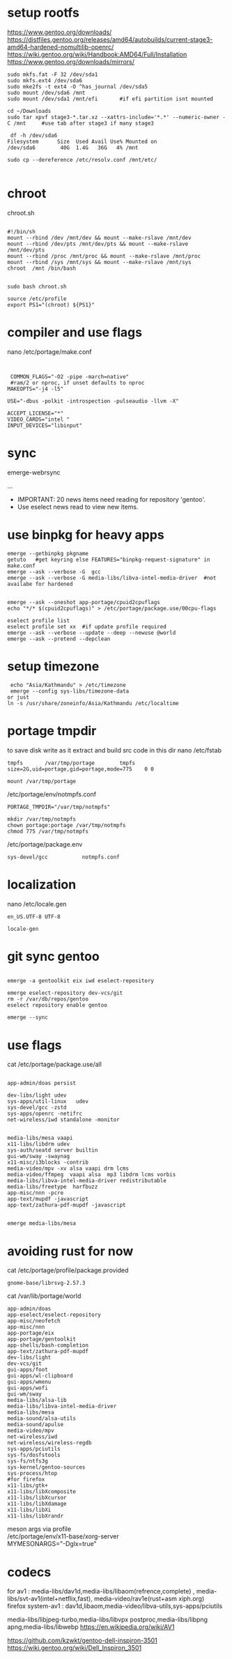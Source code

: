 # setup rootfs
https://www.gentoo.org/downloads/   
https://distfiles.gentoo.org/releases/amd64/autobuilds/current-stage3-amd64-hardened-nomultilib-openrc/   
https://wiki.gentoo.org/wiki/Handbook:AMD64/Full/Installation   
https://www.gentoo.org/downloads/mirrors/   
```
sudo mkfs.fat -F 32 /dev/sda1  
sudo mkfs.ext4 /dev/sda6  
sudo mke2fs -t ext4 -O ^has_journal /dev/sda5  
sudo mount /dev/sda6 /mnt  
sudo mount /dev/sda1 /mnt/efi       #if efi partition isnt mounted  

cd ~/Downloads  
sudo tar xpvf stage3-*.tar.xz --xattrs-include='*.*' --numeric-owner -C /mnt     #use tab after stage3 if many stage3   

 df -h /dev/sda6   
Filesystem      Size  Used Avail Use% Mounted on  
/dev/sda6        40G  1.4G   36G   4% /mnt  

sudo cp --dereference /etc/resolv.conf /mnt/etc/


```
# chroot
chroot.sh

```

#!/bin/sh  
mount --rbind /dev /mnt/dev && mount --make-rslave /mnt/dev
mount --rbind /dev/pts /mnt/dev/pts && mount --make-rslave /mnt/dev/pts
mount --rbind /proc /mnt/proc && mount --make-rslave /mnt/proc
mount --rbind /sys /mnt/sys && mount --make-rslave /mnt/sys
chroot  /mnt /bin/bash
```

```

sudo bash chroot.sh

source /etc/profile 
export PS1="(chroot) ${PS1}"
```
# compiler and use flags
 nano /etc/portage/make.conf

```


 COMMON_FLAGS="-O2 -pipe -march=native"
 #ram/2 or nproc, if unset defaults to nproc
MAKEOPTS="-j4 -l5"

USE="-dbus -polkit -introspection -pulseaudio -llvm -X"

ACCEPT_LICENSE="*"
VIDEO_CARDS="intel "
INPUT_DEVICES="libinput"
```
# sync
emerge-webrsync

...

 * IMPORTANT: 20 news items need reading for repository 'gentoo'.
 * Use eselect news read to view new items.

# use binpkg for heavy apps
```
emerge --getbinpkg pkgname
getuto   #get keyring else FEATURES="binpkg-request-signature" in make.conf
emerge --ask --verbose -G  gcc
emerge --ask --verbose -G media-libs/libva-intel-media-driver  #not availabe for hardened 


emerge --ask --oneshot app-portage/cpuid2cpuflags
echo "*/* $(cpuid2cpuflags)" > /etc/portage/package.use/00cpu-flags

eselect profile list 
eselect profile set xx  #if update profile required
emerge --ask --verbose --update --deep --newuse @world
emerge --ask --pretend --depclean
```
# setup timezone 
```
 echo "Asia/Kathmandu" > /etc/timezone
 emerge --config sys-libs/timezone-data
or just
ln -s /usr/share/zoneinfo/Asia/Kathmandu /etc/localtime
```
# portage tmpdir
to save disk write as it extract and build src code in this dir
nano /etc/fstab
```
tmpfs		/var/tmp/portage		tmpfs	size=2G,uid=portage,gid=portage,mode=775	0 0
```
```
mount /var/tmp/portage
```
/etc/portage/env/notmpfs.conf
```
PORTAGE_TMPDIR="/var/tmp/notmpfs"
```
```
mkdir /var/tmp/notmpfs
chown portage:portage /var/tmp/notmpfs
chmod 775 /var/tmp/notmpfs 
```

/etc/portage/package.env
```
sys-devel/gcc			notmpfs.conf
```
# localization
nano /etc/locale.gen
```
en_US.UTF-8 UTF-8
```
```
locale-gen
```
# git sync gentoo

```

emerge -a gentoolkit eix iwd eselect-repository

emerge eselect-repository dev-vcs/git  
rm -r /var/db/repos/gentoo
eselect repository enable gentoo

emerge --sync
```
# use flags
cat /etc/portage/package.use/all 
```

app-admin/doas persist

dev-libs/light udev
sys-apps/util-linux   udev
sys-devel/gcc -zstd
sys-apps/openrc -netifrc
net-wireless/iwd standalone -monitor


media-libs/mesa vaapi 
x11-libs/libdrm udev
sys-auth/seatd server builtin
gui-wm/sway -swaynag
x11-misc/i3blocks -contrib
media-video/mpv -xv alsa vaapi drm lcms
media-video/ffmpeg  vaapi alsa  mp3 libdrm lcms vorbis
media-libs/libva-intel-media-driver redistributable
media-libs/freetype  harfbuzz
app-misc/nnn -pcre
app-text/mupdf -javascript
app-text/zathura-pdf-mupdf -javascript


emerge media-libs/mesa
```


# avoiding rust for now 
 cat /etc/portage/profile/package.provided 
 ```
gnome-base/librsvg-2.57.3
 ```

 cat /var/lib/portage/world
 ```
app-admin/doas
app-eselect/eselect-repository
app-misc/neofetch
app-misc/nnn
app-portage/eix
app-portage/gentoolkit
app-shells/bash-completion
app-text/zathura-pdf-mupdf
dev-libs/light
dev-vcs/git
gui-apps/foot
gui-apps/wl-clipboard
gui-apps/wmenu
gui-apps/wofi
gui-wm/sway
media-libs/alsa-lib
media-libs/libva-intel-media-driver
media-libs/mesa
media-sound/alsa-utils
media-sound/apulse
media-video/mpv
net-wireless/iwd
net-wireless/wireless-regdb
sys-apps/pciutils
sys-fs/dosfstools
sys-fs/ntfs3g
sys-kernel/gentoo-sources
sys-process/htop
#for firefox
x11-libs/gtk+
x11-libs/libXcomposite
x11-libs/libXcursor
x11-libs/libXdamage
x11-libs/libXi
x11-libs/libXrandr
```

meson args via profile  
/etc/portage/env/x11-base/xorg-server  
 MYMESONARGS="-Dglx=true"   

 # codecs
for av1 : media-libs/dav1d,media-libs/libaom(refrence,complete) , media-libs/svt-av1(intel+netflix,fast), media-video/rav1e(rust+asm xiph.org)  
firefox system-av1 : dav1d,libaom,media-video/libva-utils,sys-apps/pciutils
  
media-libs/libjpeg-turbo,media-libs/libvpx postproc,media-libs/libpng apng,media-libs/libwebp
https://en.wikipedia.org/wiki/AV1   


https://github.com/kzwkt/gentoo-dell-inspiron-3501  
https://wiki.gentoo.org/wiki/Dell_Inspiron_3501  
